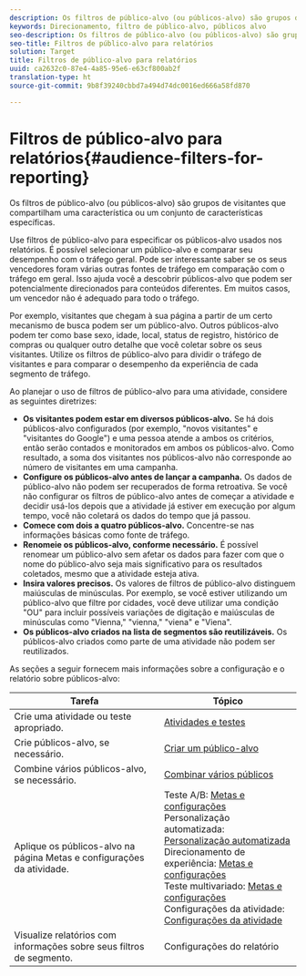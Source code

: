 ```yaml
---
description: Os filtros de público-alvo (ou públicos-alvo) são grupos de visitantes que compartilham uma característica ou um conjunto de características específicas.
keywords: Direcionamento, filtro de público-alvo, públicos alvo
seo-description: Os filtros de público-alvo (ou públicos-alvo) são grupos de visitantes que compartilham uma característica ou um conjunto de características específicas.
seo-title: Filtros de público-alvo para relatórios
solution: Target
title: Filtros de público-alvo para relatórios
uuid: ca2632c0-87e4-4a85-95e6-e63cf800ab2f
translation-type: ht
source-git-commit: 9b8f39240cbbd7a494d74dc0016ed666a58fd870

---
```



# Filtros de público-alvo para relatórios{#audience-filters-for-reporting}

Os filtros de público-alvo (ou públicos-alvo) são grupos de visitantes que compartilham uma característica ou um conjunto de características específicas.

Use filtros de público-alvo para especificar os públicos-alvo usados nos relatórios. É possível selecionar um público-alvo e comparar seu desempenho com o tráfego geral. Pode ser interessante saber se os seus vencedores foram várias outras fontes de tráfego em comparação com o tráfego em geral. Isso ajuda você a descobrir públicos-alvo que podem ser potencialmente direcionados para conteúdos diferentes. Em muitos casos, um vencedor não é adequado para todo o tráfego.

Por exemplo, visitantes que chegam à sua página a partir de um certo mecanismo de busca podem ser um público-alvo. Outros públicos-alvo podem ter como base sexo, idade, local, status de registro, histórico de compras ou qualquer outro detalhe que você coletar sobre os seus visitantes. Utilize os filtros de público-alvo para dividir o tráfego de visitantes e para comparar o desempenho da experiência de cada segmento de tráfego.

Ao planejar o uso de filtros de público-alvo para uma atividade, considere as seguintes diretrizes:

* **Os visitantes podem estar em diversos públicos-alvo.** Se há dois públicos-alvo configurados (por exemplo, &quot;novos visitantes&quot; e &quot;visitantes do Google&quot;) e uma pessoa atende a ambos os critérios, então serão contados e monitorados em ambos os públicos-alvo. Como resultado, a soma dos visitantes nos públicos-alvo não corresponde ao número de visitantes em uma campanha.
* **Configure os públicos-alvo antes de lançar a campanha.** Os dados de público-alvo não podem ser recuperados de forma retroativa. Se você não configurar os filtros de público-alvo antes de começar a atividade e decidir usá-los depois que a atividade já estiver em execução por algum tempo, você não coletará os dados do tempo que já passou.
* **Comece com dois a quatro públicos-alvo.** Concentre-se nas informações básicas como fonte de tráfego.
* **Renomeie os públicos-alvo, conforme necessário.** É possível renomear um público-alvo sem afetar os dados para fazer com que o nome do público-alvo seja mais significativo para os resultados coletados, mesmo que a atividade esteja ativa.
* **Insira valores precisos.** Os valores de filtros de público-alvo distinguem maiúsculas de minúsculas. Por exemplo, se você estiver utilizando um público-alvo que filtre por cidades, você deve utilizar uma condição &quot;OU&quot; para incluir possíveis variações de digitação e maiúsculas de minúsculas como &quot;Vienna,&quot; &quot;vienna,&quot; &quot;viena&quot; e &quot;Viena&quot;.
* **Os públicos-alvo criados na lista de segmentos são reutilizáveis.** Os públicos-alvo criados como parte de uma atividade não podem ser reutilizados.

As seções a seguir fornecem mais informações sobre a configuração e o relatório sobre públicos-alvo:

| Tarefa | Tópico |
|--- |--- |
| Crie uma atividade ou teste apropriado. | [Atividades e testes](/help/c-intro/target-key-concepts.md) |
| Crie públicos-alvo, se necessário. | [Criar um público-alvo](/help/c-target/c-audiences/create-audience.md) |
| Combine vários públicos-alvo, se necessário. | [Combinar vários públicos](/help/c-target/combining-multiple-audiences.md) |
| Aplique os públicos-alvo na página Metas e configurações da atividade. | Teste A/B: [Metas e configurações](/help/c-activities/t-test-ab/t-test-create-ab/ab-goals-and-settings.md)<br>Personalização automatizada: [Personalização automatizada](/help/c-activities/t-automated-personalization/automated-personalization.md)<br>Direcionamento de experiência: [Metas e configurações](/help/c-activities/t-experience-target/t-xt-create/xt-goals-and-settings.md)<br>Teste multivariado: [Metas e configurações](/help/c-activities/c-multivariate-testing/t-create-multivariate-test/goals-and-settings.md)<br>Configurações da atividade: [Configurações da atividade](/help/c-activities/activity-settings.md) |
| Visualize relatórios com informações sobre seus filtros de segmento. | Configurações do relatório |

